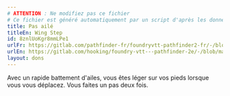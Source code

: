 ```yaml
---
# ATTENTION : Ne modifiez pas ce fichier
# Ce fichier est généré automatiquement par un script d'après les données du module Foundry VTT officiel et de sa traduction
title: Pas ailé
titleEn: Wing Step
id: 8znlUoKgr8mmLPe1
urlFr: https://gitlab.com/pathfinder-fr/foundryvtt-pathfinder2-fr/-/blob/master/data/feats/8znlUoKgr8mmLPe1.htm
urlEn: https://gitlab.com/hooking/foundry-vtt---pathfinder-2e/-/blob/master/packs/data/feats.db/wing-step.json
layout: dons
---
```

Avec un rapide battement d'ailes, vous êtes léger sur vos pieds lorsque vous vous déplacez. Vous faites un pas deux fois.
